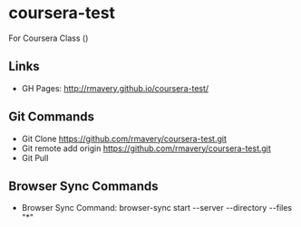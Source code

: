 # coursera-test
For Coursera Class () 

## Links ##
* GH Pages: http://rmavery.github.io/coursera-test/
 
## Git Commands ##
* Git Clone https://github.com/rmavery/coursera-test.git
* Git remote add origin https://github.com/rmavery/coursera-test.git
* Git Pull

## Browser Sync Commands ##
* Browser Sync Command: browser-sync start --server --directory --files "*"
